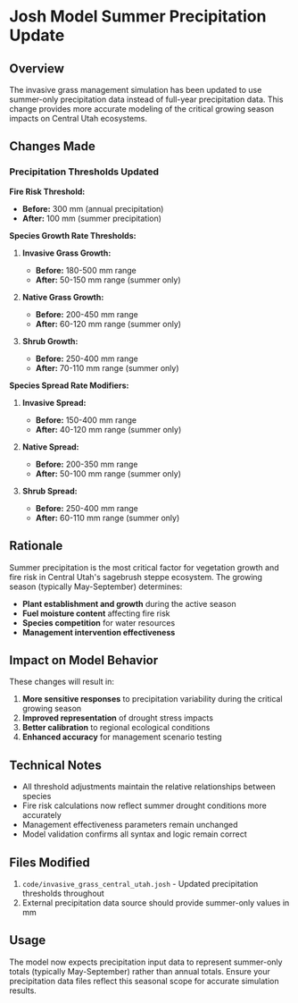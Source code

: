 # Josh Model Summer Precipitation Update

## Overview
The invasive grass management simulation has been updated to use summer-only precipitation data instead of full-year precipitation data. This change provides more accurate modeling of the critical growing season impacts on Central Utah ecosystems.

## Changes Made

### Precipitation Thresholds Updated

**Fire Risk Threshold:**
- **Before:** 300 mm (annual precipitation)
- **After:** 100 mm (summer precipitation)

**Species Growth Rate Thresholds:**

1. **Invasive Grass Growth:**
   - **Before:** 180-500 mm range
   - **After:** 50-150 mm range (summer only)

2. **Native Grass Growth:**
   - **Before:** 200-450 mm range
   - **After:** 60-120 mm range (summer only)

3. **Shrub Growth:**
   - **Before:** 250-400 mm range
   - **After:** 70-110 mm range (summer only)

**Species Spread Rate Modifiers:**

1. **Invasive Spread:**
   - **Before:** 150-400 mm range
   - **After:** 40-120 mm range (summer only)

2. **Native Spread:**
   - **Before:** 200-350 mm range
   - **After:** 50-100 mm range (summer only)

3. **Shrub Spread:**
   - **Before:** 250-400 mm range
   - **After:** 60-110 mm range (summer only)

## Rationale

Summer precipitation is the most critical factor for vegetation growth and fire risk in Central Utah's sagebrush steppe ecosystem. The growing season (typically May-September) determines:

- **Plant establishment and growth** during the active season
- **Fuel moisture content** affecting fire risk
- **Species competition** for water resources
- **Management intervention effectiveness**

## Impact on Model Behavior

These changes will result in:

1. **More sensitive responses** to precipitation variability during the critical growing season
2. **Improved representation** of drought stress impacts
3. **Better calibration** to regional ecological conditions
4. **Enhanced accuracy** for management scenario testing

## Technical Notes

- All threshold adjustments maintain the relative relationships between species
- Fire risk calculations now reflect summer drought conditions more accurately
- Management effectiveness parameters remain unchanged
- Model validation confirms all syntax and logic remain correct

## Files Modified

1. `code/invasive_grass_central_utah.josh` - Updated precipitation thresholds throughout
2. External precipitation data source should provide summer-only values in mm

## Usage

The model now expects precipitation input data to represent summer-only totals (typically May-September) rather than annual totals. Ensure your precipitation data files reflect this seasonal scope for accurate simulation results.